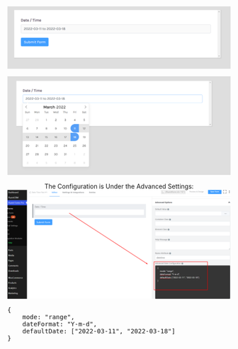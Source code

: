 <p align="center">
<img src="https://github.com/shuvoaftab/wpmanageninja/blob/main/FluentForms/Pre_Defined_Date_Range/Pre%20Defined%20Date%20Range%20in%20Fluent%20Forms.png" alt="Ibrahim Sharif" />
</p>
<p align="center">
<img src="https://github.com/shuvoaftab/wpmanageninja/blob/main/FluentForms/Pre_Defined_Date_Range/Pre%20Defined%20Date%20Range%20in%20Fluent%20Forms%202.png" alt="Ibrahim Sharif" />
</p>

<p align="center">
The Configuration is Under the Advanced Settings:
<img src="https://github.com/shuvoaftab/wpmanageninja/blob/main/FluentForms/Pre_Defined_Date_Range/settings.png" alt="Ibrahim Sharif" />
</p>

<pre>
{
    mode: "range",
    dateFormat: "Y-m-d",
    defaultDate: ["2022-03-11", "2022-03-18"]
}
</pre>